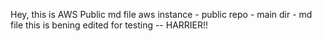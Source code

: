 Hey, this is AWS Public md file
aws instance - public repo - main dir - md file
this is bening edited for testing -- HARRIER!!
